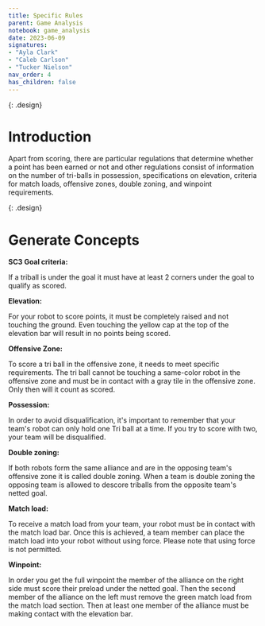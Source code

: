 ```yaml
---
title: Specific Rules
parent: Game Analysis
notebook: game_analysis
date: 2023-06-09
signatures:
- "Ayla Clark"
- "Caleb Carlson"
- "Tucker Nielson"
nav_order: 4
has_children: false
---
```


{: .design}
# Introduction

Apart from scoring, there are particular regulations that determine whether a point has been earned or not and other regulations consist of information on the number of tri-balls in possession, specifications on elevation, criteria for match loads, offensive zones, double zoning, and winpoint requirements.

{: .design}
# Generate Concepts

**SC3 Goal criteria:**

If a triball is under the goal it must have at least 2 corners under the goal to qualify as scored.

**Elevation:**

For your robot to score points, it must be completely raised and not touching the ground. Even touching the yellow cap at the top of the elevation bar will result in no points being scored.

**Offensive Zone:**

To score a tri ball in the offensive zone, it needs to meet specific requirements. The tri ball cannot be touching a same-color robot in the offensive zone and must be in contact with a gray tile in the offensive zone. Only then will it count as scored.

**Possession:**

In order to avoid disqualification, it's important to remember that your team's robot can only hold one Tri ball at a time. If you try to score with two, your team will be disqualified.

**Double zoning:**

If both robots form the same alliance and are in the opposing team's offensive zone it is called double zoning.  When a team is double zoning the opposing team is allowed to descore  triballs from the opposite team's netted goal.

**Match load:**

To receive a match load from your team, your robot must be in contact with the match load bar. Once this is achieved, a team member can place the match load into your robot without using force. Please note that using force is not permitted.

**Winpoint:**

In order you get the full winpoint the member of the alliance on the right side must score their preload under the netted goal. Then the second member of the alliance on the left must remove the green match load from the match load section. Then at least one member of the alliance must be making contact with the elevation bar. 